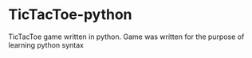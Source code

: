 # TicTacToe-python
TicTacToe game written in python. 
Game was written for the purpose of learning python syntax
